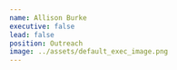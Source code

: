 ```yaml
---
name: Allison Burke
executive: false
lead: false
position: Outreach
image: ../assets/default_exec_image.png
---
```


